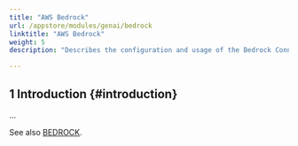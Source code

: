 ```yaml
---
title: "AWS Bedrock"
url: /appstore/modules/genai/bedrock
linktitle: "AWS Bedrock"
weight: 5
description: "Describes the configuration and usage of the Bedrock Connector from the Mendix Marketplace that allows you to integrate generative AI into your Mendix app."

---
```


## 1 Introduction {#introduction}

...

See also [BEDROCK](/appstore/modules/aws/amazon-bedrock/).